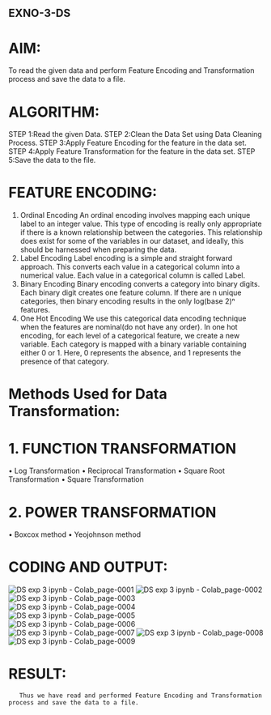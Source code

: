 ## EXNO-3-DS

# AIM:
To read the given data and perform Feature Encoding and Transformation process and save the data to a file.

# ALGORITHM:
STEP 1:Read the given Data.
STEP 2:Clean the Data Set using Data Cleaning Process.
STEP 3:Apply Feature Encoding for the feature in the data set.
STEP 4:Apply Feature Transformation for the feature in the data set.
STEP 5:Save the data to the file.

# FEATURE ENCODING:
1. Ordinal Encoding
An ordinal encoding involves mapping each unique label to an integer value. This type of encoding is really only appropriate if there is a known relationship between the categories. This relationship does exist for some of the variables in our dataset, and ideally, this should be harnessed when preparing the data.
2. Label Encoding
Label encoding is a simple and straight forward approach. This converts each value in a categorical column into a numerical value. Each value in a categorical column is called Label.
3. Binary Encoding
Binary encoding converts a category into binary digits. Each binary digit creates one feature column. If there are n unique categories, then binary encoding results in the only log(base 2)ⁿ features.
4. One Hot Encoding
We use this categorical data encoding technique when the features are nominal(do not have any order). In one hot encoding, for each level of a categorical feature, we create a new variable. Each category is mapped with a binary variable containing either 0 or 1. Here, 0 represents the absence, and 1 represents the presence of that category.

# Methods Used for Data Transformation:
  # 1. FUNCTION TRANSFORMATION
• Log Transformation
• Reciprocal Transformation
• Square Root Transformation
• Square Transformation
  # 2. POWER TRANSFORMATION
• Boxcox method
• Yeojohnson method

# CODING AND OUTPUT:
![DS exp 3 ipynb - Colab_page-0001](https://github.com/user-attachments/assets/730729ab-9b66-4548-83b4-972186ad429f)
![DS exp 3 ipynb - Colab_page-0002](https://github.com/user-attachments/assets/f02df8f1-e4a5-4179-8c8e-f7cc16bd144a)
![DS exp 3 ipynb - Colab_page-0003](https://github.com/user-attachments/assets/87b7025c-022d-4dac-b826-161b62730521)
![DS exp 3 ipynb - Colab_page-0004](https://github.com/user-attachments/assets/5b86879b-4ea4-49be-91ff-ec95797b3da2)
![DS exp 3 ipynb - Colab_page-0005](https://github.com/user-attachments/assets/4a4f7228-95dd-4b1d-a3a5-5134af470363)
![DS exp 3 ipynb - Colab_page-0006](https://github.com/user-attachments/assets/36fc4b51-3a7f-4d81-a02d-7bb9b52b69d9)
![DS exp 3 ipynb - Colab_page-0007](https://github.com/user-attachments/assets/f0910719-eb1d-4a1e-b05a-e1feb57b4ab4)
![DS exp 3 ipynb - Colab_page-0008](https://github.com/user-attachments/assets/34b0a36b-f78b-4091-af92-923f17c259ab)
![DS exp 3 ipynb - Colab_page-0009](https://github.com/user-attachments/assets/126d3d1b-3ca0-454e-9cae-66695aeaae41)

       
# RESULT:
       Thus we have read and performed Feature Encoding and Transformation process and save the data to a file.

       
